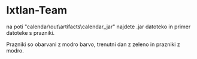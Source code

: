# Ixtlan-Team

na poti "calendar\out\artifacts\calendar_jar" najdete .jar datoteko in primer datoteke s prazniki.

Prazniki so obarvani z modro barvo, trenutni dan z zeleno in prazniki z modro. 
